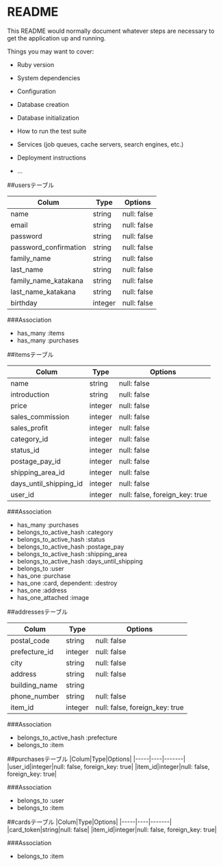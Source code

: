 # README

This README would normally document whatever steps are necessary to get the
application up and running.

Things you may want to cover:

* Ruby version

* System dependencies

* Configuration

* Database creation

* Database initialization

* How to run the test suite

* Services (job queues, cache servers, search engines, etc.)

* Deployment instructions

* ...

##usersテーブル

|Colum|Type|Options|
|-----|----|-------|
|name|string|null: false|
|email|string|null: false|
|password|string|null: false|
|password_confirmation|string|null: false|
|family_name|string|null: false|
|last_name|string|null: false|
|family_name_katakana|string|null: false|
|last_name_katakana|string|null: false|
|birthday|integer|null: false|

###Association
- has_many :items 
- has_many :purchases


##itemsテーブル

|Colum|Type|Options|
|-----|----|-------|
|name|string|null: false|
|introduction|string|null: false|
|price|integer|null: false|
|sales_commission|integer|null: false|
|sales_profit|integer|null: false|
|category_id|integer|null: false|
|status_id|integer|null: false|
|postage_pay_id|integer|null: false|
|shipping_area_id|integer|null: false|
|days_until_shipping_id|integer|null: false|
|user_id|integer|null: false, foreign_key: true|

###Association
- has_many :purchases
- belongs_to_active_hash :category
- belongs_to_active_hash :status
- belongs_to_active_hash :postage_pay
- belongs_to_active_hash :shipping_area
- belongs_to_active_hash :days_until_shipping
- belongs_to :user
- has_one :purchase
- has_one :card, dependent: :destroy
- has_one :address
- has_one_attached :image

##addressesテーブル

|Colum|Type|Options|
|-----|----|-------|
|postal_code|string|null: false|
|prefecture_id|integer|null: false|
|city|string|null: false|
|address|string|null: false|
|building_name|string|
|phone_number|string|null: false|
|item_id|integer|null: false, foreign_key: true|

###Association
- belongs_to_active_hash :prefecture
- belongs_to :item

##purchasesテーブル
|Colum|Type|Options|
|-----|----|-------|
|user_id|integer|null: false, foreign_key: true|
|item_id|integer|null: false, foreign_key: true|

###Association
- belongs_to :user
- belongs_to :item


##cardsテーブル
|Colum|Type|Options|
|-----|----|-------|
|card_token|string|null: false|
|item_id|integer|null: false, foreign_key: true|

###Association
- belongs_to :item 